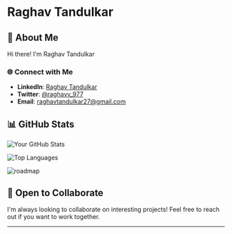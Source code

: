 
# Raghav Tandulkar

## 👤 About Me

Hi there! I'm Raghav Tandulkar

### 🌐 Connect with Me
- **LinkedIn**: [Raghav Tandulkar](https://linkedin.com/in/raghavv27)
- **Twitter**: [@raghavv_977](https://twitter.com/raghavv_977)
- **Email**: raghavtandulkar27@gmail.com

## 📊 GitHub Stats

![Your GitHub Stats](https://github-readme-stats.vercel.app/api?username=raghav-97&show_icons=true&theme=radical)

![Top Languages](https://github-readme-stats.vercel.app/api/top-langs/?username=raghav-97&layout=compact)

![roadmap](https://roadmap.sh/card/tall/6794a39f32284498bcd5953e?variant=dark)
## 🤝 Open to Collaborate
I'm always looking to collaborate on interesting projects! Feel free to reach out if you want to work together.

---
